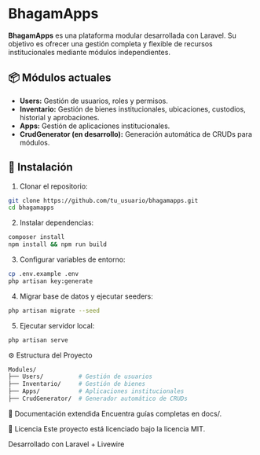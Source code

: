 # BhagamApps

**BhagamApps** es una plataforma modular desarrollada con Laravel. Su objetivo es ofrecer una gestión completa y flexible de recursos institucionales mediante módulos independientes.

## 📦 Módulos actuales
- **Users:** Gestión de usuarios, roles y permisos.
- **Inventario:** Gestión de bienes institucionales, ubicaciones, custodios, historial y aprobaciones.
- **Apps:** Gestión de aplicaciones institucionales.
- **CrudGenerator (en desarrollo):** Generación automática de CRUDs para módulos.

## 🚀 Instalación

1. Clonar el repositorio:
```bash
git clone https://github.com/tu_usuario/bhagamapps.git
cd bhagamapps
```

2. Instalar dependencias:
```bash
composer install
npm install && npm run build
```

3. Configurar variables de entorno:
```bash
cp .env.example .env
php artisan key:generate
```

4. Migrar base de datos y ejecutar seeders:
```bash
php artisan migrate --seed
```

5. Ejecutar servidor local:
```bash
php artisan serve
```

⚙️ Estructura del Proyecto
```bash
Modules/
├── Users/          # Gestión de usuarios
├── Inventario/     # Gestión de bienes
├── Apps/           # Aplicaciones institucionales
├── CrudGenerator/  # Generador automático de CRUDs
```

📖 Documentación extendida
Encuentra guías completas en docs/.

📄 Licencia
Este proyecto está licenciado bajo la licencia MIT.

Desarrollado con Laravel + Livewire
